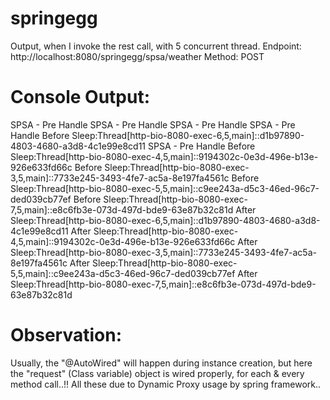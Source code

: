 springegg
=========

Output, when I invoke the rest call, with 5 concurrent thread.
Endpoint: http://localhost:8080/springegg/spsa/weather
Method: POST

Console Output:
==============
SPSA - Pre Handle
SPSA - Pre Handle
SPSA - Pre Handle
SPSA - Pre Handle
Before Sleep:Thread[http-bio-8080-exec-6,5,main]::d1b97890-4803-4680-a3d8-4c1e99e8cd11
SPSA - Pre Handle
Before Sleep:Thread[http-bio-8080-exec-4,5,main]::9194302c-0e3d-496e-b13e-926e633fd66c
Before Sleep:Thread[http-bio-8080-exec-3,5,main]::7733e245-3493-4fe7-ac5a-8e197fa4561c
Before Sleep:Thread[http-bio-8080-exec-5,5,main]::c9ee243a-d5c3-46ed-96c7-ded039cb77ef
Before Sleep:Thread[http-bio-8080-exec-7,5,main]::e8c6fb3e-073d-497d-bde9-63e87b32c81d
After Sleep:Thread[http-bio-8080-exec-6,5,main]::d1b97890-4803-4680-a3d8-4c1e99e8cd11
After Sleep:Thread[http-bio-8080-exec-4,5,main]::9194302c-0e3d-496e-b13e-926e633fd66c
After Sleep:Thread[http-bio-8080-exec-3,5,main]::7733e245-3493-4fe7-ac5a-8e197fa4561c
After Sleep:Thread[http-bio-8080-exec-5,5,main]::c9ee243a-d5c3-46ed-96c7-ded039cb77ef
After Sleep:Thread[http-bio-8080-exec-7,5,main]::e8c6fb3e-073d-497d-bde9-63e87b32c81d

Observation:
============
Usually, the "@AutoWired" will happen during instance creation, but here the "request" (Class variable) object is wired properly, for each & every method call..!!
All these due to Dynamic Proxy usage by spring framework.. 

